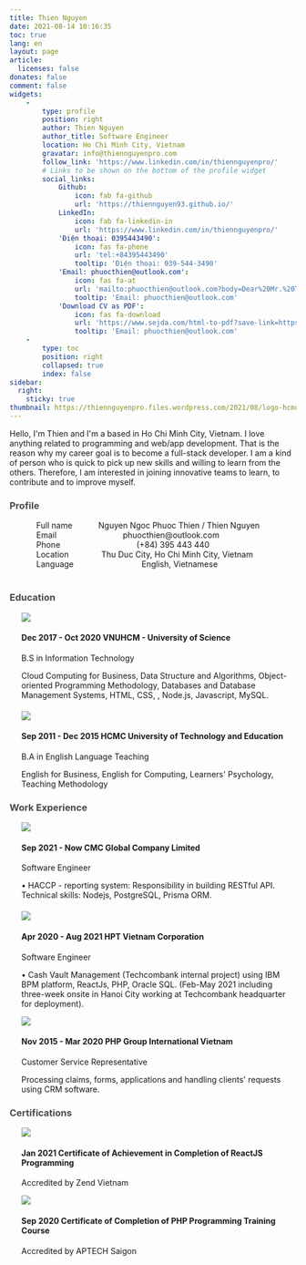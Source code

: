 ```yaml
---
title: Thien Nguyen
date: 2021-08-14 10:16:35
toc: true
lang: en
layout: page
article:
  licenses: false
donates: false
comment: false
widgets:
    - 
        type: profile
        position: right
        author: Thien Nguyen
        author_title: Software Engineer
        location: Ho Chi Minh City, Vietnam
        gravatar: info@thiennguyenpro.com
        follow_link: 'https://www.linkedin.com/in/thiennguyenpro/'
        # Links to be shown on the bottom of the profile widget
        social_links:
            Github:
                icon: fab fa-github
                url: 'https://thiennguyen93.github.io/'
            LinkedIn:
                icon: fab fa-linkedin-in
                url: 'https://www.linkedin.com/in/thiennguyenpro/'
            'Điện thoại: 0395443490':
                icon: fas fa-phone
                url: 'tel:+84395443490'
                tooltip: 'Điện thoại: 039-544-3490'
            'Email: phuocthien@outlook.com':
                icon: fas fa-at
                url: 'mailto:phuocthien@outlook.com?body=Dear%20Mr.%20Thien%20Nguyen%2C%0D%0A'   
                tooltip: 'Email: phuocthien@outlook.com'
            'Download CV as PDF':
                icon: fas fa-download
                url: 'https://www.sejda.com/html-to-pdf?save-link=https://thiennguyen93.github.io/cv&viewportWidth=720&pageSize=A4&pageMargin=20px&pageOrientation=portrait'   
                tooltip: 'Email: phuocthien@outlook.com'
    - 
        type: toc
        position: right
        collapsed: true
        index: false
sidebar:
  right:
    sticky: true
thumbnail: https://thiennguyenpro.files.wordpress.com/2021/08/logo-hcmus.png
---
```

Hello, I'm Thien and I'm a <span id="typed"></span> based in Ho Chi Minh City, Vietnam.
I love anything related to programming and web/app development. That is the reason why my career goal is to become a full-stack developer. I am a kind of person who is quick to pick up new skills and willing to learn from the others. Therefore, I am interested in joining innovative teams to learn, to contribute and to improve myself.

### <span class="tag mr-2 is-info is-size-6"><i class="fas fa-info-circle"></i></span> <span style="color: #4a4a4a;">Profile</span>
<div style="margin-left: 47px; margin-right: 40px; margin-bottom: 40px" >
    <div class="columns is-gapless mb-3">
        <div class="column is-one-fifth"><span class="has-text-weight-bold has-text-grey has-text-grey">Full name</span></div>
        <div class="column"><span class="has-text-grey">Nguyen Ngoc Phuoc Thien / Thien Nguyen</span></div>
    </div>
    <div class="columns is-gapless mb-3">
        <div class="column is-one-fifth"><span class="has-text-weight-bold has-text-grey">Email</span></div>
        <div class="column"><span class="has-text-grey">phuocthien@outlook.com</span></div>
    </div>
    <div class="columns is-gapless mb-3">
        <div class="column is-one-fifth"><span class="has-text-weight-bold has-text-grey">Phone</span></div>
        <div class="column"><span class="has-text-grey">(+84) 395 443 440</span></div>
    </div>
    <div class="columns is-gapless mb-3">
        <div class="column is-one-fifth"><span class="has-text-weight-bold has-text-grey">Location</span></div>
        <div class="column"><span class="has-text-grey">Thu Duc City, Ho Chi Minh City, Vietnam</span></div>
    </div>
    <div class="columns is-gapless mb-3">
        <div class="column is-one-fifth"><span class="has-text-weight-bold has-text-grey">Language</span></div>
        <div class="column"><span class="has-text-grey">English, Vietnamese</span></div>
    </div>
</div>


### <span class="tag mr-2 is-success is-size-6"><i class="fas fa-graduation-cap"></i></span> <span style="color: #4a4a4a;">Education</span>
<div class="timeline">
    <article class="media">
        <figure class="media-left" style="margin-left: 0; margin-bottom: 0; margin-right: 1rem">
            <img src="https://thiennguyenpro.files.wordpress.com/2021/08/logo-hcmus.png?w=64">
        </figure>
        <div class="timeline-item">
            <h4 class="is-size-6 is-uppercase"><strong><span class="tag mr-2">Dec 2017 - Oct 2020</span> <span class="has-text-grey-dark">VNUHCM - University of Science</span></strong></h4>
            <p>B.S in Information Technology</p>
            <p  style="margin-bottom: 20px">Cloud Computing for Business, Data Structure and Algorithms, Object-oriented Programming Methodology, Databases and Database Management Systems, HTML, CSS, , Node.js, Javascript, MySQL.</p>
        </div>
    </article>
    <article class="media">
        <figure class="media-left" style="margin-left: 0; margin-bottom: 0; margin-right: 1rem">
            <img src="https://thiennguyenpro.files.wordpress.com/2020/02/logo_spkt_thiennguyenicu.png?w=64">
        </figure>
        <div>
            <h4 class="is-size-6 is-uppercase"><strong><span class="tag mr-2">Sep 2011 - Dec 2015</span> <span class="has-text-grey-dark">HCMC University of Technology and Education</span></strong></h4>
            <p>B.A in English Language Teaching</p>
            <p  style="margin-bottom: 20px">English for Business, English for Computing, Learners' Psychology, Teaching Methodology</p>
        </div>
    </article>
</div>

### <span class="tag mr-2 is-danger is-size-6"><i class="fas fa-briefcase"></i></span> <span style="color: #4a4a4a;">Work Experience</span>
<div class="timeline">
    <article class="media">
        <figure class="media-left" style="margin-left: 0; margin-bottom: 0; margin-right: 1rem">
            <img src="https://thiennguyenpro.files.wordpress.com/2021/08/cmc-global.png?w=64">
        </figure>
        <div>
            <h4 class="is-size-6 is-uppercase"><strong><span class="tag mr-2">Sep 2021 - Now</span> CMC Global Company Limited</strong></h4>
            <p>Software Engineer</p>
            <p  style="margin-bottom: 20px">• HACCP - reporting system: Responsibility in building RESTful API. Technical skills: Nodejs, PostgreSQL, Prisma ORM.</p>
        </div>
    </article>
    <article class="media">
        <figure class="media-left" style="margin-left: 0; margin-bottom: 0; margin-right: 1rem">
            <img src="https://thiennguyenpro.files.wordpress.com/2020/03/hpt_logo.png?w=64">
        </figure>
        <div>
            <h4 class="is-size-6 is-uppercase"><strong><span class="tag mr-2">Apr 2020 - Aug 2021</span> <span class="has-text-grey-dark">HPT Vietnam Corporation</span></strong></h4>
            <p>Software Engineer</p>
            <p  style="margin-bottom: 10px">• Cash Vault Management (Techcombank internal project) using IBM BPM platform, ReactJs, PHP, Oracle SQL. (Feb-May 2021 including three-week onsite in Hanoi City working at Techcombank headquarter for deployment).
            </p>
        </div>
    </article>
    <article class="media">
        <figure class="media-left" style="margin-left: 0; margin-bottom: 0; margin-right: 1rem">
            <img src="https://thiennguyenpro.files.wordpress.com/2020/03/phpgroupvn_logo-1.png?w=64">
        </figure>
        <div>
            <h4 class="is-size-6 is-uppercase"><strong><span class="tag mr-2">Nov 2015 - Mar 2020</span> <span class="has-text-grey-dark">PHP Group International Vietnam</span></strong></h4>
            <p>Customer Service Representative</p>
            <p  style="margin-bottom: 20px">Processing claims, forms, applications and handling clients' requests using CRM software.
            </p>
        </div>
    </article>
</div>

### <span class="tag mr-2 is-primary is-size-6"><i class="fas fa-certificate"></i></span> <span style="color: #4a4a4a;">Certifications</span>
<div class="timeline">
    <article class="media">
        <figure class="media-left" style="margin-left: 0; margin-bottom: 0; margin-right: 1rem">
            <img src="https://thiennguyenpro.files.wordpress.com/2021/08/14-react.png?w=64">
        </figure>
        <div>
            <h4 class="is-size-6"><strong><span class="tag mr-2">Jan 2021</span> <span class="has-text-grey-dark">Certificate of Achievement in Completion of ReactJS Programming</span></strong></h4>
            <p>Accredited by Zend Vietnam</p>
        </div>
    </article>
    <article class="media">
        <figure class="media-left" style="margin-left: 0; margin-bottom: 0; margin-right: 1rem">
            <img src="https://thiennguyenpro.files.wordpress.com/2021/08/logo-laravel-1-1.png?w=64">
        </figure>
        <div>
            <h4 class="is-size-6"><strong><span class="tag mr-2">Sep 2020</span> <span class="has-text-grey-dark">Certificate of Completion of PHP Programming Training Course</span></strong></h4>
            <p>Accredited by APTECH Saigon</p>
        </div>
    </article>
</div>

<style>
h1.title {
    color: #c53030
}
/* h1.title::after {
    color: black;
    content: 'Web Developer';
    font-size: 0.95rem;
    margin-left: 10px;
} */
.timeline {
    margin-left: 1.3rem;
}
.article-meta {
    display: none !important;
}
</style>

<script src="https://cdn.jsdelivr.net/npm/typed.js@2.0.12"></script>
<script>
  var typed = new Typed('#typed', {
    strings: ['<strong>software engineer<strong>^1000','<strong>web developer<strong>^1000','<strong>writer<strong>^1000'],
    typeSpeed: 40,
    loop: true,
    loopCount: Infinity,
  });
</script>

<!-- 
<script src="//www.sejda.com/js/sejda-js-api.min.js"></script>
<script>
    document.addEventListener('DOMContentLoaded', function(e) {
        // const downloadButton = document.querySelectorAll('[title="Download CV as PDF"]');
        // downloadButton[0].
        const downloadButton = $('[title="Download CV as PDF"]').click(function(evt){
            evt.preventDefault();
            SejdaJsApi.htmlToPdf({
            filename: 'out.pdf',
            /* leave blank for one long page */
            pageSize: 'a4',
            publishableKey: 'api_public_d036c2bc241f43babce21452685a8963',
            htmlCode: document.querySelector('html').innerHTML,
            /* url: window.location.href */
            always: function(){
            // PDF download should have started
                }
            });
        });
        // console.log("test123",test);
    // ...
    });

</script> -->
